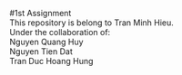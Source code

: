 #1st Assignment     
This repository is belong to Tran Minh Hieu.    
Under the collaboration of:     
Nguyen Quang Huy        
Nguyen Tien Dat     
Tran Duc Hoang Hung
